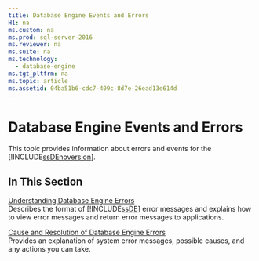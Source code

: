 ```yaml
---
title: Database Engine Events and Errors
H1: na
ms.custom: na
ms.prod: sql-server-2016
ms.reviewer: na
ms.suite: na
ms.technology: 
  - database-engine
ms.tgt_pltfrm: na
ms.topic: article
ms.assetid: 04ba51b6-cdc7-409c-8d7e-26ead13e614d
---
```

# Database Engine Events and Errors
  This topic provides information about errors and events for the [!INCLUDE[ssDEnoversion](../../Token/Other/ssDEnoversion_md.md)].  
  
## In This Section  
 [Understanding Database Engine Errors](../../Topics/TopicNameNotContainA/Understanding-Database-Engine-Errors.md)  
 Describes the format of [!INCLUDE[ssDE](../../Token/Other/ssDE_md.md)] error messages and explains how to view error messages and return error messages to applications.  
  
 [Cause and Resolution of Database Engine Errors](../Topic/Cause%20and%20Resolution%20of%20Database%20Engine%20Errors.md)  
 Provides an explanation of system error messages, possible causes, and any actions you can take.  
  
  